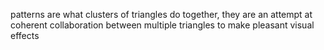patterns are what clusters of triangles do together, they are an attempt at coherent collaboration between multiple triangles to make pleasant visual effects
